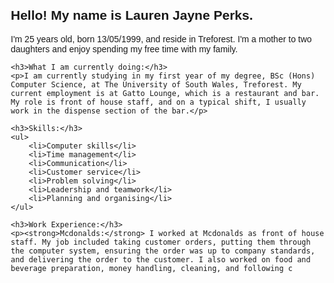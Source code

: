 <!DOCTYPE html> 
<html> 

<head> 
    <title>About Me</title> 
    <style>
        body {
            text-align: left;
            margin: 20px;
            font-family: Arial, sans-serif;
        }
        h2, h3, p, ul {
            text-align: left;
        }
        ul {
            list-style-type: disc;
            margin-left: 20px;
        }
    </style>
</head> 

<body> 
    <h2>Hello! My name is Lauren Jayne Perks.</h2>
    <p>I'm 25 years old, born 13/05/1999, and reside in Treforest. I'm a mother to two daughters and enjoy spending my free time with my family.</p>
    
    <h3>What I am currently doing:</h3>
    <p>I am currently studying in my first year of my degree, BSc (Hons) Computer Science, at The University of South Wales, Treforest. My current employment is at Gatto Lounge, which is a restaurant and bar. My role is front of house staff, and on a typical shift, I usually work in the dispense section of the bar.</p>
    
    <h3>Skills:</h3>
    <ul>
        <li>Computer skills</li>
        <li>Time management</li>
        <li>Communication</li>
        <li>Customer service</li>
        <li>Problem solving</li>
        <li>Leadership and teamwork</li>
        <li>Planning and organising</li>
    </ul>
    
    <h3>Work Experience:</h3>
    <p><strong>Mcdonalds:</strong> I worked at Mcdonalds as front of house staff. My job included taking customer orders, putting them through the computer system, ensuring the order was up to company standards, and delivering the order to the customer. I also worked on food and beverage preparation, money handling, cleaning, and following c

